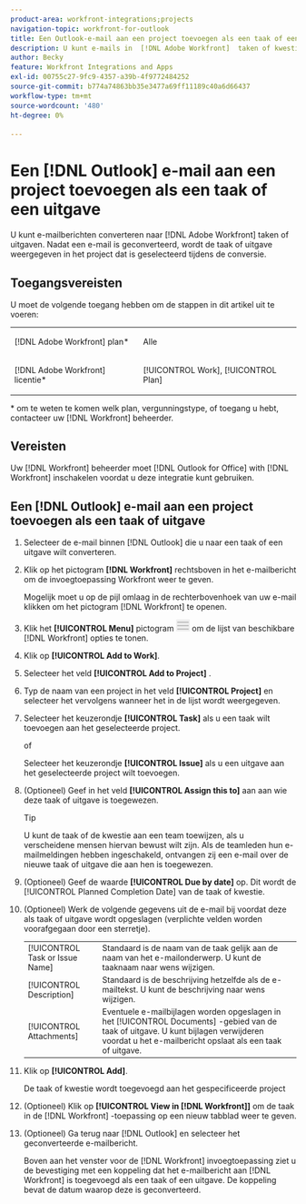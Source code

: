 ```yaml
---
product-area: workfront-integrations;projects
navigation-topic: workfront-for-outlook
title: Een Outlook-e-mail aan een project toevoegen als een taak of een probleem
description: U kunt e-mails in  [!DNL Adobe Workfront]  taken of kwesties omzetten. Nadat een e-mail is geconverteerd, wordt de taak of uitgave weergegeven in het project dat is geselecteerd tijdens de conversie.
author: Becky
feature: Workfront Integrations and Apps
exl-id: 00755c27-9fc9-4357-a39b-4f9772484252
source-git-commit: b774a74863bb35e3477a69ff11189c40a6d66437
workflow-type: tm+mt
source-wordcount: '480'
ht-degree: 0%

---
```


# Een [!DNL Outlook] e-mail aan een project toevoegen als een taak of een uitgave

U kunt e-mailberichten converteren naar [!DNL Adobe Workfront] taken of uitgaven. Nadat een e-mail is geconverteerd, wordt de taak of uitgave weergegeven in het project dat is geselecteerd tijdens de conversie.

## Toegangsvereisten

U moet de volgende toegang hebben om de stappen in dit artikel uit te voeren:

<table style="table-layout:auto"> 
 <col> 
 <col> 
 <tbody> 
  <tr> 
   <td role="rowheader">[!DNL Adobe Workfront] plan*</td> 
   <td> <p>Alle</p> </td> 
  </tr> 
  <tr> 
   <td role="rowheader">[!DNL Adobe Workfront] licentie*</td> 
   <td> <p>[!UICONTROL Work], [!UICONTROL Plan]</p> </td> 
  </tr> 
 </tbody> 
</table>

&#42; om te weten te komen welk plan, vergunningstype, of toegang u hebt, contacteer uw [!DNL Workfront] beheerder.

## Vereisten

Uw [!DNL Workfront] beheerder moet [!DNL Outlook for Office] with [!DNL Workfront] inschakelen voordat u deze integratie kunt gebruiken.

## Een [!DNL Outlook] e-mail aan een project toevoegen als een taak of uitgave

1. Selecteer de e-mail binnen [!DNL Outlook] die u naar een taak of een uitgave wilt converteren.
1. Klik op het pictogram **[!DNL Workfront]** rechtsboven in het e-mailbericht om de invoegtoepassing Workfront weer te geven.

   Mogelijk moet u op de pijl omlaag in de rechterbovenhoek van uw e-mail klikken om het pictogram [!DNL Workfront] te openen.

1. Klik het **[!UICONTROL Menu]** pictogram ![ o365_addin_menu_icon.png ](assets/o365-addin-menu2-icon.png) om de lijst van beschikbare [!DNL Workfront] opties te tonen.



1. Klik op **[!UICONTROL Add to Work]**.

1. Selecteer het veld **[!UICONTROL Add to Project]** .
1. Typ de naam van een project in het veld **[!UICONTROL Project]** en selecteer het vervolgens wanneer het in de lijst wordt weergegeven.
1. Selecteer het keuzerondje **[!UICONTROL Task]** als u een taak wilt toevoegen aan het geselecteerde project.

   of

   Selecteer het keuzerondje **[!UICONTROL Issue]** als u een uitgave aan het geselecteerde project wilt toevoegen.

1. (Optioneel) Geef in het veld **[!UICONTROL Assign this to]** aan aan wie deze taak of uitgave is toegewezen.

   >[!TIP]
   >
   >U kunt de taak of de kwestie aan een team toewijzen, als u verscheidene mensen hiervan bewust wilt zijn. Als de teamleden hun e-mailmeldingen hebben ingeschakeld, ontvangen zij een e-mail over de nieuwe taak of uitgave die aan hen is toegewezen.


1. (Optioneel) Geef de waarde **[!UICONTROL Due by date]** op. Dit wordt de [!UICONTROL Planned Completion Date] van de taak of kwestie.
1. (Optioneel) Werk de volgende gegevens uit de e-mail bij voordat deze als taak of uitgave wordt opgeslagen (verplichte velden worden voorafgegaan door een sterretje).

   <table style="table-layout:auto">
      <tr>
        <td>[!UICONTROL Task or Issue Name]</td>
        <td>Standaard is de naam van de taak gelijk aan de naam van het e-mailonderwerp. U kunt de taaknaam naar wens wijzigen.</td>
        <td></td>
      </tr>
      <tr>
        <td>[!UICONTROL Description]</td>
        <td>Standaard is de beschrijving hetzelfde als de e-mailtekst. U kunt de beschrijving naar wens wijzigen.</td>
      </tr>
      <tr>
        <td>[!UICONTROL Attachments]</td>
        <td>Eventuele e-mailbijlagen worden opgeslagen in het [!UICONTROL Documents] -gebied van de taak of uitgave. U kunt bijlagen verwijderen voordat u het e-mailbericht opslaat als een taak of uitgave.</td>
      </tr>
   </table>

1. Klik op **[!UICONTROL Add]**.

   De taak of kwestie wordt toegevoegd aan het gespecificeerde project

1. (Optioneel) Klik op **[!UICONTROL View in [!DNL Workfront]]** om de taak in de [!DNL Workfront] -toepassing op een nieuw tabblad weer te geven.

1. (Optioneel) Ga terug naar [!DNL Outlook] en selecteer het geconverteerde e-mailbericht.

   Boven aan het venster voor de [!DNL Workfront] invoegtoepassing ziet u de bevestiging met een koppeling dat het e-mailbericht aan [!DNL Workfront] is toegevoegd als een taak of een uitgave. De koppeling bevat de datum waarop deze is geconverteerd.




